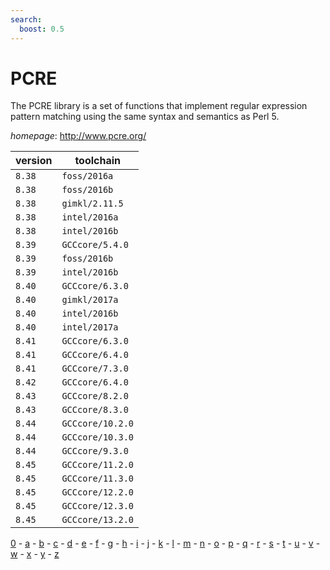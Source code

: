 ```yaml
---
search:
  boost: 0.5
---
```

# PCRE

The PCRE library is a set of functions that implement regular expression pattern matching using the same syntax  and semantics as Perl 5.

*homepage*: <http://www.pcre.org/>

version | toolchain
--------|----------
``8.38`` | ``foss/2016a``
``8.38`` | ``foss/2016b``
``8.38`` | ``gimkl/2.11.5``
``8.38`` | ``intel/2016a``
``8.38`` | ``intel/2016b``
``8.39`` | ``GCCcore/5.4.0``
``8.39`` | ``foss/2016b``
``8.39`` | ``intel/2016b``
``8.40`` | ``GCCcore/6.3.0``
``8.40`` | ``gimkl/2017a``
``8.40`` | ``intel/2016b``
``8.40`` | ``intel/2017a``
``8.41`` | ``GCCcore/6.3.0``
``8.41`` | ``GCCcore/6.4.0``
``8.41`` | ``GCCcore/7.3.0``
``8.42`` | ``GCCcore/6.4.0``
``8.43`` | ``GCCcore/8.2.0``
``8.43`` | ``GCCcore/8.3.0``
``8.44`` | ``GCCcore/10.2.0``
``8.44`` | ``GCCcore/10.3.0``
``8.44`` | ``GCCcore/9.3.0``
``8.45`` | ``GCCcore/11.2.0``
``8.45`` | ``GCCcore/11.3.0``
``8.45`` | ``GCCcore/12.2.0``
``8.45`` | ``GCCcore/12.3.0``
``8.45`` | ``GCCcore/13.2.0``

[0](../0/index.md) - [a](../a/index.md) - [b](../b/index.md) - [c](../c/index.md) - [d](../d/index.md) - [e](../e/index.md) - [f](../f/index.md) - [g](../g/index.md) - [h](../h/index.md) - [i](../i/index.md) - [j](../j/index.md) - [k](../k/index.md) - [l](../l/index.md) - [m](../m/index.md) - [n](../n/index.md) - [o](../o/index.md) - [p](../p/index.md) - [q](../q/index.md) - [r](../r/index.md) - [s](../s/index.md) - [t](../t/index.md) - [u](../u/index.md) - [v](../v/index.md) - [w](../w/index.md) - [x](../x/index.md) - [y](../y/index.md) - [z](../z/index.md)

